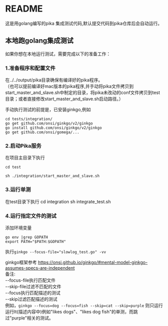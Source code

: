 # README
这是用golang编写的pika 集成测试代码,默认提交代码到pika仓库后会自动运行。

## 本地跑golang集成测试
如果你想在本地运行测试，需要完成以下的准备工作：

### 1.准备程序和配置文件
在../../output/pika目录确保有编译好的pika程序。  
（也可以提前编译好mac版本的pika程序,并手动将pika文件拷贝到start_master_and_slave.sh中制定的目录，将pika未改动的conf文件拷贝到test目录；或者直接修改start_master_and_slave.sh启动路径。）

手动执行测试的前提是，已安装ginkgo,例如
```
cd tests/integration/
go get github.com/onsi/ginkgo/v2/ginkgo
go install github.com/onsi/ginkgo/v2/ginkgo
go get github.com/onsi/gomega/...
```

### 2.启动Pika服务
在项目主目录下执行  
```
cd test  

sh ./integration/start_master_and_slave.sh
```

### 3.运行单测
在test目录下执行
cd integration
sh integrate_test.sh

### 4.运行指定文件的测试


添加环境变量  
```
go env |grep GOPATH  
export PATH="$PATH:$GOPATH"
```

执行`ginkgo --focus-file="slowlog_test.go" -vv`

ginkgo框架参考 https://onsi.github.io/ginkgo/#mental-model-ginkgo-assumes-specs-are-independent  
备注:  
--focus-file执行匹配文件  
--skip-file过滤不匹配的文件  
--focus执行匹配描述的测试  
--skip过滤匹配描述的测试  
例如，`ginkgo --focus=dog --focus=fish --skip=cat --skip=purple`
则只运行运行It(描述内容中)例如"likes dogs"、"likes dog fish"的单测，而跳过"purple"相关的测试。
